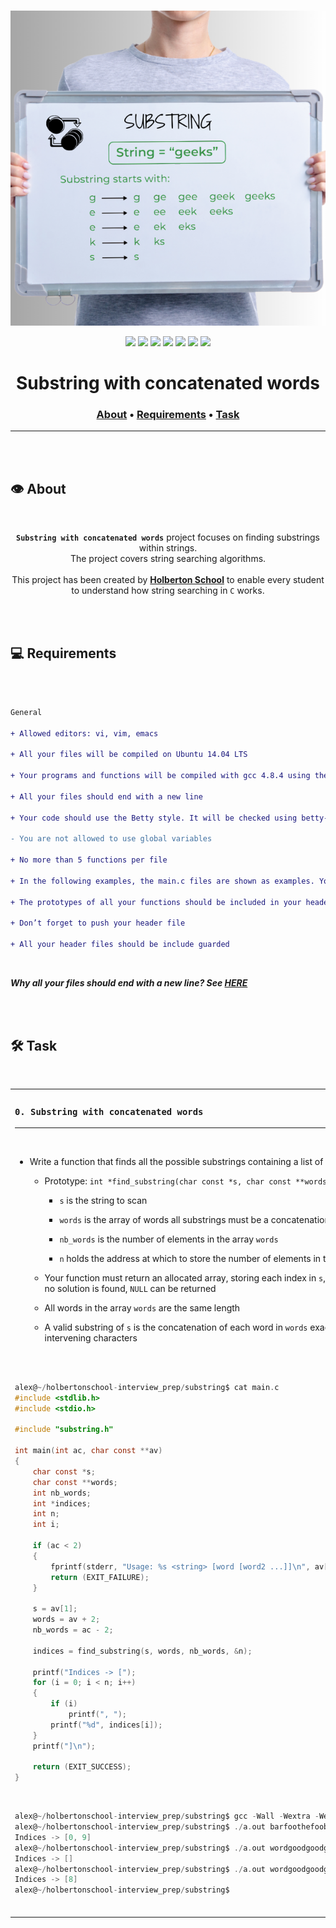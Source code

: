 <div align="center">
<br>

![Substring.png](README-image/substring.png)

</div>


<p align="center">
<img src="https://img.shields.io/badge/-C-yellow">
<img src="https://img.shields.io/badge/-Linux-lightgrey">
<img src="https://img.shields.io/badge/-WSL-brown">
<img src="https://img.shields.io/badge/-Ubuntu%2020.04.4%20LTS-orange">
<img src="https://img.shields.io/badge/-JetBrains-blue">
<img src="https://img.shields.io/badge/-Holberton%20School-red">
<img src="https://img.shields.io/badge/License-not%20specified-brightgreen">
</p>


<h1 align="center"> Substring with concatenated words </h1>


<h3 align="center">
<a href="https://github.com/RazikaBengana/holbertonschool-interview/tree/main/substring#eye-about">About</a> •
<a href="https://github.com/RazikaBengana/holbertonschool-interview/tree/main/substring#computer-requirements">Requirements</a> •
<a href="https://github.com/RazikaBengana/holbertonschool-interview/tree/main/substring#hammer_and_wrench-task">Task</a>
</h3>

---

<!-- ------------------------------------------------------------------------------------------------- -->

<br>
<br>

## :eye: About

<br>

<div align="center">

**`Substring with concatenated words`** project focuses on finding substrings within strings.
<br>
The project covers string searching algorithms.
<br>
<br>
This project has been created by **[Holberton School](https://www.holbertonschool.com/about-holberton)** to enable every student to understand how string searching in `C` works.

</div>

<br>
<br>

<!-- ------------------------------------------------------------------------------------------------- -->

## :computer: Requirements

<br>

```diff

General

+ Allowed editors: vi, vim, emacs

+ All your files will be compiled on Ubuntu 14.04 LTS

+ Your programs and functions will be compiled with gcc 4.8.4 using the flags -Wall -Werror -Wextra and -pedantic

+ All your files should end with a new line

+ Your code should use the Betty style. It will be checked using betty-style.pl and betty-doc.pl

- You are not allowed to use global variables

+ No more than 5 functions per file

+ In the following examples, the main.c files are shown as examples. You can use them to test your functions, but you don’t have to push them to your repo (if you do we won’t take them into account). We will use our own main.c files at compilation. Our main.c files might be different from the one shown in the examples

+ The prototypes of all your functions should be included in your header file called substring.h

+ Don’t forget to push your header file

+ All your header files should be include guarded

```

<br>

**_Why all your files should end with a new line? See [HERE](https://unix.stackexchange.com/questions/18743/whats-the-point-in-adding-a-new-line-to-the-end-of-a-file/18789)_**

<br>
<br>

<!-- ------------------------------------------------------------------------------------------------- -->

## :hammer_and_wrench: Task

<br>

<table align="center">
<tr>
<td>

### **`0. Substring with concatenated words`**

---

<br>

- Write a function that finds all the possible substrings containing a list of words, within a given string.

    - Prototype: `int *find_substring(char const *s, char const **words, int nb_words, int *n);`, where

        - `s` is the string to scan

        - `words` is the array of words all substrings must be a concatenation arrangement of

        - `nb_words` is the number of elements in the array `words`

        - `n` holds the address at which to store the number of elements in the returned array.

    - Your function must return an allocated array, storing each index in `s`, at which a substring was found.
      If no solution is found, `NULL` can be returned

    - All words in the array `words` are the same length

    - A valid substring of `s` is the concatenation of each word in `words` exactly once and without any intervening characters

<br>
<br>

```c
alex@~/holbertonschool-interview_prep/substring$ cat main.c
#include <stdlib.h>
#include <stdio.h>

#include "substring.h"

int main(int ac, char const **av)
{
    char const *s;
    char const **words;
    int nb_words;
    int *indices;
    int n;
    int i;

    if (ac < 2)
    {
        fprintf(stderr, "Usage: %s <string> [word [word2 ...]]\n", av[0]);
        return (EXIT_FAILURE);
    }

    s = av[1];
    words = av + 2;
    nb_words = ac - 2;

    indices = find_substring(s, words, nb_words, &n);

    printf("Indices -> [");
    for (i = 0; i < n; i++)
    {
        if (i)
            printf(", ");
        printf("%d", indices[i]);
    }
    printf("]\n");

    return (EXIT_SUCCESS);
}
```

<br>

```c
alex@~/holbertonschool-interview_prep/substring$ gcc -Wall -Wextra -Werror -pedantic main.c substring.c
alex@~/holbertonschool-interview_prep/substring$ ./a.out barfoothefoobarman foo bar
Indices -> [0, 9]
alex@~/holbertonschool-interview_prep/substring$ ./a.out wordgoodgoodgoodbestword word good best word
Indices -> []
alex@~/holbertonschool-interview_prep/substring$ ./a.out wordgoodgoodgoodbestword word good best good
Indices -> [8]
alex@~/holbertonschool-interview_prep/substring$
```

<br>

</td>
</tr>
</table>
